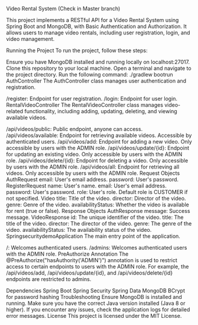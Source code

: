 Video Rental System (Check in Master branch)

This project implements a RESTful API for a Video Rental System using Spring Boot and MongoDB, with Basic Authentication and Authorization. It allows users to manage video rentals, including user registration, login, and video management.

Running the Project
To run the project, follow these steps:

Ensure you have MongoDB installed and running locally on localhost:27017.
Clone this repository to your local machine.
Open a terminal and navigate to the project directory.
Run the following command:
./gradlew bootrun
AuthController
The AuthController class manages user authentication and registration.

/register: Endpoint for user registration.
/login: Endpoint for user login.
RentalVideoController
The RentalVideoController class manages video-related functionality, including adding, updating, deleting, and viewing available videos.

/api/videos/public: Public endpoint, anyone can access.
/api/videos/available: Endpoint for retrieving available videos. Accessible by authenticated users.
/api/videos/add: Endpoint for adding a new video. Only accessible by users with the ADMIN role.
/api/videos/update/{id}: Endpoint for updating an existing video. Only accessible by users with the ADMIN role.
/api/videos/delete/{id}: Endpoint for deleting a video. Only accessible by users with the ADMIN role.
/api/videos/all: Endpoint for retrieving all videos. Only accessible by users with the ADMIN role.
Request Objects
AuthRequest
email: User's email address.
password: User's password.
RegisterRequest
name: User's name.
email: User's email address.
password: User's password.
role: User's role. Default role is CUSTOMER if not specified.
Video
title: Title of the video.
director: Director of the video.
genre: Genre of the video.
availabilityStatus: Whether the video is available for rent (true or false).
Response Objects
AuthResponse
message: Success message.
VideoResponse
id: The unique identifier of the video.
title: The title of the video.
director: The director of the video.
genre: The genre of the video.
availabilityStatus: The availability status of the video.
SpringsecuritydemoApplication
The main entry point of the application.

/: Welcomes authenticated users.
/admins: Welcomes authenticated users with the ADMIN role.
PreAuthorize Annotation
The @PreAuthorize("hasAuthority('ADMIN')") annotation is used to restrict access to certain endpoints to users with the ADMIN role. For example, the /api/videos/add, /api/videos/update/{id}, and /api/videos/delete/{id} endpoints are restricted to admins.

Dependencies
Spring Boot
Spring Security
Spring Data MongoDB
BCrypt for password hashing
Troubleshooting
Ensure MongoDB is installed and running.
Make sure you have the correct Java version installed (Java 8 or higher).
If you encounter any issues, check the application logs for detailed error messages.
License
This project is licensed under the MIT License.
